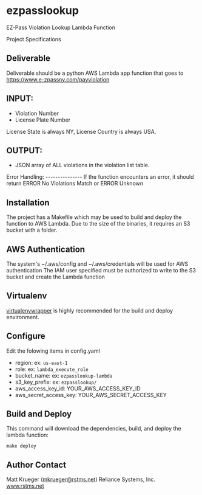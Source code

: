 # ezpasslookup


EZ-Pass Violation Lookup Lambda Function

Project Specifications

Deliverable
-----------

Deliverable should be a python AWS Lambda app function that goes to https://www.e-zpassny.com/payviolation

INPUT:
------

* Violation Number
* License Plate Number

License State is always NY, License Country is always USA.


OUTPUT:
-------
* JSON array of ALL violations in the violation list table.


Error Handling:
--------------- If the function encounters an error, it should return ERROR No Violations Match or ERROR Unknown


Installation
------------
The project has a Makefile which may be used to build and deploy the function to AWS Lambda.  Due to the size of the binaries,
it requires an S3 bucket with a folder.


AWS Authentication
------------------
The system's ~/.aws/config and ~/.aws/credentials will be used for AWS authentication
The IAM user specified must be authorized to write to the S3 bucket and create the Lambda function


Virtualenv
----------
[virtualenvwrapper](https://virtualenvwrapper.readthedocs.io/en/latest/#) is highly recommended for the build and deploy environment.  


Configure
---------
Edit the folowing items in config.yaml

 - region: ex: `us-east-1`
 - role: ex: `lambda_execute_role`
 - bucket_name: ex: `ezpasslookup-lambda`
 - s3_key_prefix: ex: `ezpasslookup/`
 - aws_access_key_id: YOUR_AWS_ACCESS_KEY_ID
 - aws_secret_access_key: YOUR_AWS_SECRET_ACCESS_KEY


Build and Deploy
----------------
This command will download the dependencies, build, and deploy the lambda function:
```
make deploy
```

Author Contact
--------------
Matt Krueger (mkrueger@rstms.net) 
Reliance Systems, Inc.  
www.rstms.net
